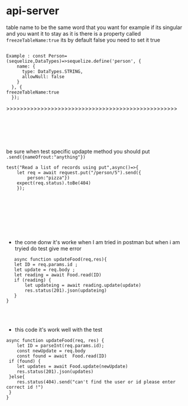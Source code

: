 # api-server

table name to be the same word that you want for example if its singular and you want it to stay as it is there is a property called `freezeTableName:true`   its by default false you need to set it true

```

Example : const Person=(sequelize,DataTypes)=>sequelize.define('person', {
    name: {
      type: DataTypes.STRING,
      allowNull: false
    }
  }, {
freezeTableName:true
  });

```
\>>>>>>>>>>>>>>>>>>>>>>>>>>>>>>>>>>>>>>>>>>>>>>>>>>
<br></br>
<br></br>
<br></br>

be sure when test specific updapte method you should put `.send({nameOfrout:"anything"})`

```
test("Read a list of records using put",async()=>{
    let req = await request.put("/person/5").send({
        person:"pizza"})
    expect(req.status).toBe(404)
    });
```

<br></br>
<br></br>
<br></br>

- the cone donw it's worke when I am tried in postman
   but when i am  tryied do test give me error 



 ```
    async function updateFood(req,res){
    let ID = req.params.id ;
    let update = req.body ;
    let reading = await Food.read(ID)
    if (reading) {
        let updateing = await reading.update(update) 
        res.status(201).json(updateing)
    }
}

```

<br></br>


- this code it's work well with the test
```
async function updateFood(req, res) {
    let ID = parseInt(req.params.id);
    const newUpdate = req.body
    const found = await  Food.read(ID)
 if (found) {
    let updates = await Food.update(newUpdate)
    res.status(201).json(updates)
 }else{
    res.status(404).send("can't find the user or id please enter correct id !")
 }
}
```
